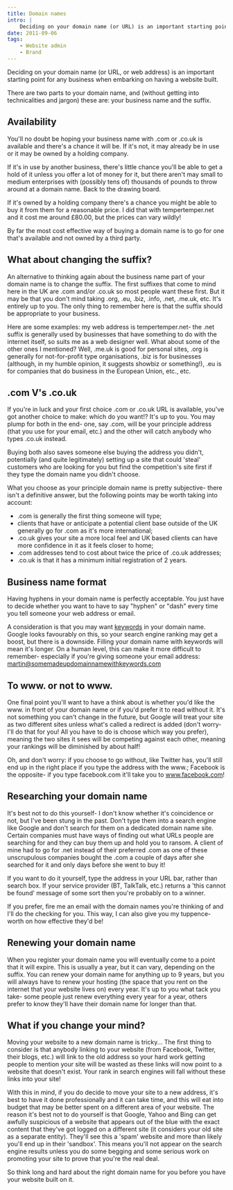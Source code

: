 ```yaml
---
title: Domain names
intro: |
    Deciding on your domain name (or URL) is an important starting point for any business when embarking on having a website built.
date: 2011-09-06
tags:
    - Website admin
    - Brand
---
```


Deciding on your domain name (or URL, or web address) is an important starting point for any business when embarking on having a website built.

There are two parts to your domain name, and (without getting into technicalities and jargon) these are: your business name and the suffix.


## Availability

You'll no doubt be hoping your business name with .com or .co.uk is available and there's a chance it will be. If it's not, it may already be in use or it may be owned by a holding company.

If it's in use by another business, there's little chance you'll be able to get a hold of it unless you offer a lot of money for it, but there aren't may small to medium enterprises with (possibly tens of) thousands of pounds to throw around at a domain name. Back to the drawing board.

If it's owned by a holding company there's a chance you might be able to buy it from them for a reasonable price. I did that with tempertemper.net and it cost me around £80.00, but the prices can vary wildly!

By far the most cost effective way of buying a domain name is to go for one that's available and not owned by a third party.


## What about changing the suffix?

An alternative to thinking again about the business name part of your domain name is to change the suffix. The first suffixes that come to mind here in the UK are .com and/or .co.uk so most people want these first. But it may be that you don't mind taking .org, .eu, .biz, .info, .net, .me.uk, etc. It's entirely up to you. The only thing to remember here is that the suffix should be appropriate to your business.

Here are some examples: my web address is tempertemper.net- the .net suffix is generally used by businesses that have something to do with the internet itself, so suits me as a web designer well. What about some of the other ones I mentioned? Well, .me.uk is good for personal sites, .org is generally for not-for-profit type organisations, .biz is for businesses (although, in my humble opinion, it suggests showbiz or something!), .eu is for companies that do business in the European Union, etc., etc.


## .com V's .co.uk

If you're in luck and your first choice .com or .co.uk URL is available, you've got another choice to make: which do you want!? It's up to you. You may plump for both in the end- one, say .com, will be your principle address (that you use for your email, etc.) and the other will catch anybody who types .co.uk instead.

Buying both also saves someone else buying the address you didn't, potentially (and quite legitimately) setting up a site that could 'steal' customers who are looking for you but find the competition's site first if they type the domain name you didn't choose.

What you choose as your principle domain name is pretty subjective- there isn't a definitive answer, but the following points may be worth taking into account:

- .com is generally the first thing someone will type;
- clients that have or anticipate a potential client base outside of the UK generally go for .com as it's more international;
- .co.uk gives your site a more local feel and UK based clients can have more confidence in it as it feels closer to home;
- .com addresses tend to cost about twice the price of .co.uk addresses;
- .co.uk is that it has a minimum initial registration of 2 years.


## Business name format

Having hyphens in your domain name is perfectly acceptable. You just have to decide whether you want to have to say "hyphen" or "dash" every time you tell someone your web address or email.

A consideration is that you may want [keywords](/blog/keywords) in your domain name. Google looks favourably on this, so your search engine ranking may get a boost, but there is a downside. Filling your domain name with keywords will mean it's longer. On a human level, this can make it more difficult to remember- especially if you're giving someone your email address: martin@somemadeupdomainnamewithkeywords.com


## To www. or not to www.

One final point you'll want to have a think about is whether you'd like the www. in front of your domain name or if you'd prefer it to read without it. It's not something you can't change in the future, but Google will treat your site as two different sites unless what's called a redirect is added (don't worry- I'll do that for you! All you have to do is choose which way you prefer), meaning the two sites it sees will be competing against each other, meaning your rankings will be diminished by about half!

Oh, and don't worry: if you choose to go without, like Twitter has, you'll still end up in the right place if you type the address with the www.; Facebook is the opposite- if you type facebook.com it'll take you to www.facebook.com!


## Researching your domain name

It's best not to do this yourself- I don't know whether it's coincidence or not, but I've been stung in the past. Don't type them into a search engine like Google and don't search for them on a dedicated domain name site. Certain companies must have ways of finding out what URLs people are searching for and they can buy them up and hold you to ransom. A client of mine had to go for .net instead of their preferred .com as one of these unscrupulous companies bought the .com a couple of days after she searched for it and only days before she went to buy it!

If you want to do it yourself, type the address in your URL bar, rather than search box. If your service provider (BT, TalkTalk, etc.) returns a 'this cannot be found' message of some sort then you're probably on to a winner.

If you prefer, fire me an email with the domain names you're thinking of and I'll do the checking for you. This way, I can also give you my tuppence-worth on how effective they'd be!


## Renewing your domain name

When you register your domain name you will eventually come to a point that it will expire. This is usually a year, but it can vary, depending on the suffix. You can renew your domain name for anything up to 9 years, but you will always have to renew your hosting (the space that you rent on the internet that your website lives on) every year. It's up to you what tack you take- some people just renew everything every year for a year, others prefer to know they'll have their domain name for longer than that.


## What if you change your mind?

Moving your website to a new domain name is tricky... The first thing to consider is that anybody linking to your website (from Facebook, Twitter, their blogs, etc.) will link to the old address so your hard work getting people to mention your site will be wasted as these links will now point to a website that doesn't exist. Your rank in search engines will fall without these links into your site!

With this in mind, if you do decide to move your site to a new address, it's best to have it done professionally and it can take time, and this will eat into budget that may be better spent on a different area of your website. The reason it's best not to do yourself is that Google, Yahoo and Bing can get awfully suspicious of a website that appears out of the blue with the exact content that they've got logged on a different site (it considers your old site as a separate entity). They'll see this a 'spam' website and more than likely you'll end up in their 'sandbox'. This means you'll not appear on the search engine results unless you do some begging and some serious work on promoting your site to prove that you're the real deal.

So think long and hard about the right domain name for you before you have your website built on it.
